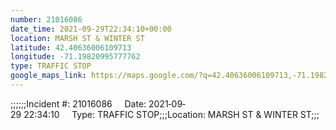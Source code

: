 ```yaml
---
number: 21016086
date_time: 2021-09-29T22:34:10+00:00
location: MARSH ST & WINTER ST
latitude: 42.40636006109713
longitude: -71.19820995777762
type: TRAFFIC STOP
google_maps_link: https://maps.google.com/?q=42.40636006109713,-71.19820995777762
---
```


;;;;;;Incident #: 21016086     Date: 2021‐09‐29 22:34:10     Type: TRAFFIC STOP;;;Location: MARSH ST & WINTER ST;;;
